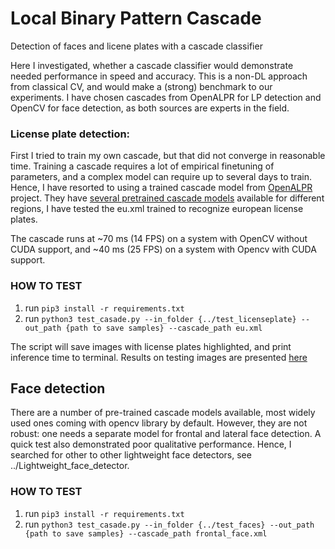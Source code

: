 # Local Binary Pattern Cascade
Detection of faces and licene plates with a cascade classifier

Here I investigated, whether a cascade classifier would demonstrate needed performance in speed and accuracy. This is a non-DL approach from classical CV, and would make a (strong) benchmark to our experiments. I have chosen cascades from OpenALPR for LP detection and OpenCV for face detection, as both sources are experts in the field.

### License plate detection:
First I tried to train my own cascade, but that did not converge in reasonable time. Training a cascade requires a lot of empirical finetuning of parameters, and a complex model can require up to several days to train. Hence, I have resorted to using a trained cascade model from [OpenALPR](https://github.com/openalpr/openalpr) project. They have [several pretrained cascade models](https://github.com/openalpr/openalpr/tree/master/runtime_data/region) available for different regions, I have tested the eu.xml trained to recognize european license plates.

The cascade runs at ~70 ms (14 FPS) on a system with OpenCV without CUDA support, and ~40 ms (25 FPS) on a system with Opencv with CUDA support.


### HOW TO TEST

1. run ```pip3 install -r requirements.txt```
2. run ```python3 test_casade.py --in_folder {../test_licenseplate} --out_path {path to save samples} --cascade_path eu.xml```

The script will save images with license plates highlighted, and print inference time to terminal.
Results on testing images are presented [here](https://drive.google.com/open?id=1ophPfrMm_T2Wzvjnj9Kcabrzeqam3z64)

## Face detection

There are a number of pre-trained cascade models available, most widely used ones coming with opencv library by default. However, they are not robust: one needs a separate model for frontal and lateral face detection. A quick test also demonstrated poor qualitative performance. Hence, I searched for other to other lightweight face detectors, see ../Lightweight_face_detector.

### HOW TO TEST

1. run ```pip3 install -r requirements.txt```
2. run ```python3 test_casade.py --in_folder {../test_faces} --out_path {path to save samples} --cascade_path frontal_face.xml```
